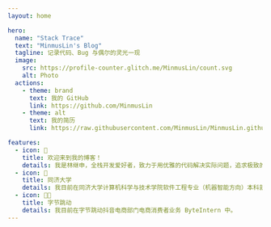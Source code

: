 ```yaml
---
layout: home

hero:
  name: "Stack Trace"
  text: "MinmusLin's Blog"
  tagline: 记录代码、Bug 与偶尔的灵光一现
  image:
    src: https://profile-counter.glitch.me/MinmusLin/count.svg
    alt: Photo
  actions:
    - theme: brand
      text: 我的 GitHub
      link: https://github.com/MinmusLin
    - theme: alt
      text: 我的简历
      link: https://raw.githubusercontent.com/MinmusLin/MinmusLin.github.io/main/docs/public/cv/cv.pdf

features:
  - icon: 👋
    title: 欢迎来到我的博客！
    details: 我是林继申，全栈开发爱好者，致力于用优雅的代码解决实际问题，追求极致的工程实现。
  - icon: 🏫
    title: 同济大学
    details: 我目前在同济大学计算机科学与技术学院软件工程专业（机器智能方向）本科就读，预计 2026 年毕业。
  - icon: 👨‍💻
    title: 字节跳动
    details: 我目前在字节跳动抖音电商部门电商消费者业务 ByteIntern 中。
---
```

